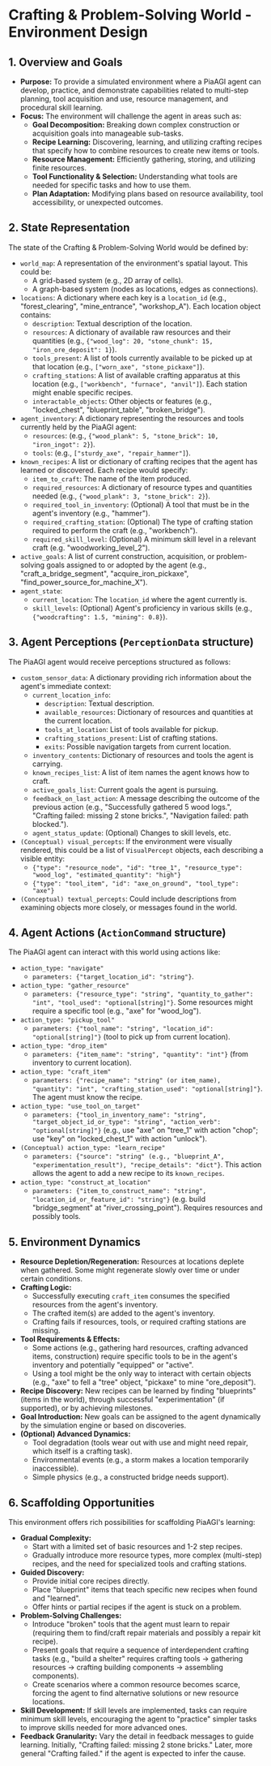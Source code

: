 # Crafting & Problem-Solving World - Environment Design

## 1. Overview and Goals

*   **Purpose:** To provide a simulated environment where a PiaAGI agent can develop, practice, and demonstrate capabilities related to multi-step planning, tool acquisition and use, resource management, and procedural skill learning.
*   **Focus:** The environment will challenge the agent in areas such as:
    *   **Goal Decomposition:** Breaking down complex construction or acquisition goals into manageable sub-tasks.
    *   **Recipe Learning:** Discovering, learning, and utilizing crafting recipes that specify how to combine resources to create new items or tools.
    *   **Resource Management:** Efficiently gathering, storing, and utilizing finite resources.
    *   **Tool Functionality & Selection:** Understanding what tools are needed for specific tasks and how to use them.
    *   **Plan Adaptation:** Modifying plans based on resource availability, tool accessibility, or unexpected outcomes.

## 2. State Representation

The state of the Crafting & Problem-Solving World would be defined by:

*   `world_map`: A representation of the environment's spatial layout. This could be:
    *   A grid-based system (e.g., 2D array of cells).
    *   A graph-based system (nodes as locations, edges as connections).
*   `locations`: A dictionary where each key is a `location_id` (e.g., "forest_clearing", "mine_entrance", "workshop_A"). Each location object contains:
    *   `description`: Textual description of the location.
    *   `resources`: A dictionary of available raw resources and their quantities (e.g., `{"wood_log": 20, "stone_chunk": 15, "iron_ore_deposit": 1}`).
    *   `tools_present`: A list of tools currently available to be picked up at that location (e.g., `["worn_axe", "stone_pickaxe"]`).
    *   `crafting_stations`: A list of available crafting apparatus at this location (e.g., `["workbench", "furnace", "anvil"]`). Each station might enable specific recipes.
    *   `interactable_objects`: Other objects or features (e.g., "locked_chest", "blueprint_table", "broken_bridge").
*   `agent_inventory`: A dictionary representing the resources and tools currently held by the PiaAGI agent:
    *   `resources`: (e.g., `{"wood_plank": 5, "stone_brick": 10, "iron_ingot": 2}`).
    *   `tools`: (e.g., `["sturdy_axe", "repair_hammer"]`).
*   `known_recipes`: A list or dictionary of crafting recipes that the agent has learned or discovered. Each recipe would specify:
    *   `item_to_craft`: The name of the item produced.
    *   `required_resources`: A dictionary of resource types and quantities needed (e.g., `{"wood_plank": 3, "stone_brick": 2}`).
    *   `required_tool_in_inventory`: (Optional) A tool that must be in the agent's inventory (e.g., "hammer").
    *   `required_crafting_station`: (Optional) The type of crafting station required to perform the craft (e.g., "workbench").
    *   `required_skill_level`: (Optional) A minimum skill level in a relevant craft (e.g. "woodworking_level_2").
*   `active_goals`: A list of current construction, acquisition, or problem-solving goals assigned to or adopted by the agent (e.g., "craft_a_bridge_segment", "acquire_iron_pickaxe", "find_power_source_for_machine_X").
*   `agent_state`:
    *   `current_location`: The `location_id` where the agent currently is.
    *   `skill_levels`: (Optional) Agent's proficiency in various skills (e.g., `{"woodcrafting": 1.5, "mining": 0.8}`).

## 3. Agent Perceptions (`PerceptionData` structure)

The PiaAGI agent would receive perceptions structured as follows:

*   `custom_sensor_data`: A dictionary providing rich information about the agent's immediate context:
    *   `current_location_info`:
        *   `description`: Textual description.
        *   `available_resources`: Dictionary of resources and quantities at the current location.
        *   `tools_at_location`: List of tools available for pickup.
        *   `crafting_stations_present`: List of crafting stations.
        *   `exits`: Possible navigation targets from current location.
    *   `inventory_contents`: Dictionary of resources and tools the agent is carrying.
    *   `known_recipes_list`: A list of item names the agent knows how to craft.
    *   `active_goals_list`: Current goals the agent is pursuing.
    *   `feedback_on_last_action`: A message describing the outcome of the previous action (e.g., "Successfully gathered 5 wood logs.", "Crafting failed: missing 2 stone bricks.", "Navigation failed: path blocked.").
    *   `agent_status_update`: (Optional) Changes to skill levels, etc.
*   `(Conceptual) visual_percepts`: If the environment were visually rendered, this could be a list of `VisualPercept` objects, each describing a visible entity:
    *   `{"type": "resource_node", "id": "tree_1", "resource_type": "wood_log", "estimated_quantity": "high"}`
    *   `{"type": "tool_item", "id": "axe_on_ground", "tool_type": "axe"}`
*   `(Conceptual) textual_percepts`: Could include descriptions from examining objects more closely, or messages found in the world.

## 4. Agent Actions (`ActionCommand` structure)

The PiaAGI agent can interact with this world using actions like:

*   `action_type: "navigate"`
    *   `parameters: {"target_location_id": "string"}`.
*   `action_type: "gather_resource"`
    *   `parameters: {"resource_type": "string", "quantity_to_gather": "int", "tool_used": "optional[string]"}`. Some resources might require a specific tool (e.g., "axe" for "wood_log").
*   `action_type: "pickup_tool"`
    *   `parameters: {"tool_name": "string", "location_id": "optional[string]"}` (tool to pick up from current location).
*   `action_type: "drop_item"`
    *   `parameters: {"item_name": "string", "quantity": "int"}` (from inventory to current location).
*   `action_type: "craft_item"`
    *   `parameters: {"recipe_name": "string" (or item_name), "quantity": "int", "crafting_station_used": "optional[string]"}`. The agent must know the recipe.
*   `action_type: "use_tool_on_target"`
    *   `parameters: {"tool_in_inventory_name": "string", "target_object_id_or_type": "string", "action_verb": "optional[string]"}` (e.g., use "axe" on "tree_1" with action "chop"; use "key" on "locked_chest_1" with action "unlock").
*   `(Conceptual) action_type: "learn_recipe"`
    *   `parameters: {"source": "string" (e.g., "blueprint_A", "experimentation_result"), "recipe_details": "dict"}`. This action allows the agent to add a new recipe to its `known_recipes`.
*   `action_type: "construct_at_location"`
    *   `parameters: {"item_to_construct_name": "string", "location_id_or_feature_id": "string"}` (e.g. build "bridge_segment" at "river_crossing_point"). Requires resources and possibly tools.

## 5. Environment Dynamics

*   **Resource Depletion/Regeneration:** Resources at locations deplete when gathered. Some might regenerate slowly over time or under certain conditions.
*   **Crafting Logic:**
    *   Successfully executing `craft_item` consumes the specified resources from the agent's inventory.
    *   The crafted item(s) are added to the agent's inventory.
    *   Crafting fails if resources, tools, or required crafting stations are missing.
*   **Tool Requirements & Effects:**
    *   Some actions (e.g., gathering hard resources, crafting advanced items, construction) require specific tools to be in the agent's inventory and potentially "equipped" or "active".
    *   Using a tool might be the only way to interact with certain objects (e.g., "axe" to fell a "tree" object, "pickaxe" to mine "ore_deposit").
*   **Recipe Discovery:** New recipes can be learned by finding "blueprints" (items in the world), through successful "experimentation" (if supported), or by achieving milestones.
*   **Goal Introduction:** New goals can be assigned to the agent dynamically by the simulation engine or based on discoveries.
*   **(Optional) Advanced Dynamics:**
    *   Tool degradation (tools wear out with use and might need repair, which itself is a crafting task).
    *   Environmental events (e.g., a storm makes a location temporarily inaccessible).
    *   Simple physics (e.g., a constructed bridge needs support).

## 6. Scaffolding Opportunities

This environment offers rich possibilities for scaffolding PiaAGI's learning:

*   **Gradual Complexity:**
    *   Start with a limited set of basic resources and 1-2 step recipes.
    *   Gradually introduce more resource types, more complex (multi-step) recipes, and the need for specialized tools and crafting stations.
*   **Guided Discovery:**
    *   Provide initial core recipes directly.
    *   Place "blueprint" items that teach specific new recipes when found and "learned".
    *   Offer hints or partial recipes if the agent is stuck on a problem.
*   **Problem-Solving Challenges:**
    *   Introduce "broken" tools that the agent must learn to repair (requiring them to find/craft repair materials and possibly a repair kit recipe).
    *   Present goals that require a sequence of interdependent crafting tasks (e.g., "build a shelter" requires crafting tools -> gathering resources -> crafting building components -> assembling components).
    *   Create scenarios where a common resource becomes scarce, forcing the agent to find alternative solutions or new resource locations.
*   **Skill Development:** If skill levels are implemented, tasks can require minimum skill levels, encouraging the agent to "practice" simpler tasks to improve skills needed for more advanced ones.
*   **Feedback Granularity:** Vary the detail in feedback messages to guide learning. Initially, "Crafting failed: missing 2 stone bricks." Later, more general "Crafting failed." if the agent is expected to infer the cause.
